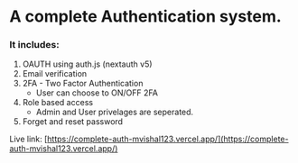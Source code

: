 # A complete Authentication system. 

### It includes: 
1. OAUTH using auth.js (nextauth v5)
2. Email verification
3. 2FA - Two Factor Authentication
    - User can choose to ON/OFF 2FA
4. Role based access
    - Admin and User privelages are seperated.
5. Forget and reset password

Live link: [https://complete-auth-mvishal123.vercel.app/](https://complete-auth-mvishal123.vercel.app/)
